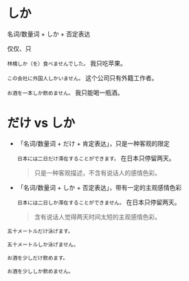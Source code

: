 # しか

名词/数量词 + しか + 否定表达

仅仅、只

`林檎しか（を）食べませんでした。` 我只吃苹果。

`この会社に外国人しかいません。` 这个公司只有外籍工作者。

`お酒を一本しか飲めません。` 我只能喝一瓶酒。

# だけ vs しか

- 「名词/数量词 + だけ + 肯定表达」，只是一种客观的限定

  `日本には二日だけ滞在することができます。` 在日本只停留两天。

  > 只是一种客观描述，不含有说话人的感情色彩。

- 「名词/数量词 + しか + 否定表达」，带有一定的主观感情色彩

  `日本には二日しか滞在することができません。` 在日本只停留两天。

  > 含有说话人觉得两天时间太短的主观感情色彩。

`五十メートルだけ泳げます。`

`五十メートルしか泳げません。`

`お酒を少しだけ飲めます。`

`お酒を少ししか飲めません。`
